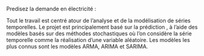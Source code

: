 Predisez la demande en électricité :

Tout le travail est centré atour de l’analyse et de la modélisation de séries temporelles. Le projet est principalement basé sur la prédiction ,  à l’aide des modèles basés sur des méthodes stochastiques où l’on considère la série temporelle comme la réalisation d’une variable aléatoire. Les modèles les plus connus sont les modèles ARMA, ARIMA et SARIMA.
